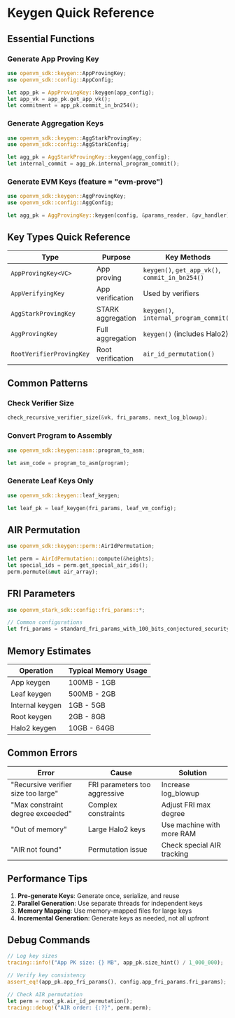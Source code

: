 # Keygen Quick Reference

## Essential Functions

### Generate App Proving Key
```rust
use openvm_sdk::keygen::AppProvingKey;
use openvm_sdk::config::AppConfig;

let app_pk = AppProvingKey::keygen(app_config);
let app_vk = app_pk.get_app_vk();
let commitment = app_pk.commit_in_bn254();
```

### Generate Aggregation Keys
```rust
use openvm_sdk::keygen::AggStarkProvingKey;
use openvm_sdk::config::AggStarkConfig;

let agg_pk = AggStarkProvingKey::keygen(agg_config);
let internal_commit = agg_pk.internal_program_commit();
```

### Generate EVM Keys (feature = "evm-prove")
```rust
use openvm_sdk::keygen::AggProvingKey;
use openvm_sdk::config::AggConfig;

let agg_pk = AggProvingKey::keygen(config, &params_reader, &pv_handler);
```

## Key Types Quick Reference

| Type | Purpose | Key Methods |
|------|---------|-------------|
| `AppProvingKey<VC>` | App proving | `keygen()`, `get_app_vk()`, `commit_in_bn254()` |
| `AppVerifyingKey` | App verification | Used by verifiers |
| `AggStarkProvingKey` | STARK aggregation | `keygen()`, `internal_program_commit()` |
| `AggProvingKey` | Full aggregation | `keygen()` (includes Halo2) |
| `RootVerifierProvingKey` | Root verification | `air_id_permutation()` |

## Common Patterns

### Check Verifier Size
```rust
check_recursive_verifier_size(&vk, fri_params, next_log_blowup);
```

### Convert Program to Assembly
```rust
use openvm_sdk::keygen::asm::program_to_asm;

let asm_code = program_to_asm(program);
```

### Generate Leaf Keys Only
```rust
use openvm_sdk::keygen::leaf_keygen;

let leaf_pk = leaf_keygen(fri_params, leaf_vm_config);
```

## AIR Permutation
```rust
use openvm_sdk::keygen::perm::AirIdPermutation;

let perm = AirIdPermutation::compute(&heights);
let special_ids = perm.get_special_air_ids();
perm.permute(&mut air_array);
```

## FRI Parameters
```rust
use openvm_stark_sdk::config::fri_params::*;

// Common configurations
let fri_params = standard_fri_params_with_100_bits_conjectured_security(log_blowup);
```

## Memory Estimates

| Operation | Typical Memory Usage |
|-----------|---------------------|
| App keygen | 100MB - 1GB |
| Leaf keygen | 500MB - 2GB |
| Internal keygen | 1GB - 5GB |
| Root keygen | 2GB - 8GB |
| Halo2 keygen | 10GB - 64GB |

## Common Errors

| Error | Cause | Solution |
|-------|-------|----------|
| "Recursive verifier size too large" | FRI parameters too aggressive | Increase log_blowup |
| "Max constraint degree exceeded" | Complex constraints | Adjust FRI max degree |
| "Out of memory" | Large Halo2 keys | Use machine with more RAM |
| "AIR not found" | Permutation issue | Check special AIR tracking |

## Performance Tips

1. **Pre-generate Keys**: Generate once, serialize, and reuse
2. **Parallel Generation**: Use separate threads for independent keys
3. **Memory Mapping**: Use memory-mapped files for large keys
4. **Incremental Generation**: Generate keys as needed, not all upfront

## Debug Commands

```rust
// Log key sizes
tracing::info!("App PK size: {} MB", app_pk.size_hint() / 1_000_000);

// Verify key consistency
assert_eq!(app_pk.app_fri_params(), config.app_fri_params.fri_params);

// Check AIR permutation
let perm = root_pk.air_id_permutation();
tracing::debug!("AIR order: {:?}", perm.perm);
```